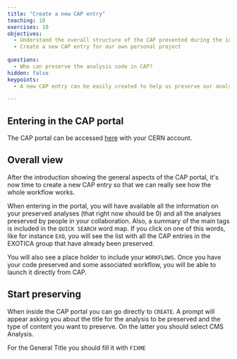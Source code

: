 ```yaml
---
title: "Create a new CAP entry"
teaching: 10
exercises: 10
objectives:
  - Understand the overall structure of the CAP presented during the introduction
  - Create a new CAP entry for our own personal project
  
questions:
  - Who can preserve the analysis code in CAP?
hidden: false
keypoints:
  - A new CAP entry can be easily created to help us preserve our analysis assets 

---
```



## Entering in the CAP portal

The CAP portal can be accessed [here](https://analysispreservation.cern.ch/) with your CERN account.

## Overall view

After the introduction showing the general aspects of the CAP portal, it's now time to create a new CAP entry so that we can really see how the whole workflow works.

When entering in the portal, you will have available all the information on your preserved analyses (that right now should be 0) and all the analyses preserved by people in your collaboration. Also, a summary of the main tags is included in the `QUICK SEARCH` word map. If you click on one of this words, like for instance `EXO`, you will see the list with all the CAP entries in the EXOTICA group that have already been preserved. 

You will also see a place holder to include your `WORKFLOWS`. Once you have your code preserved and some associated workflow, you will be able to launch it directly from CAP.

## Start preserving

When inside the CAP portal you can go directly to `CREATE`. A prompt will appear asking you about the title for the analysis to be preserved and the type of content you want to preserve. On the latter you should select CMS Analysis. 

For the General Title you should fill it with ``FIXME``


 

